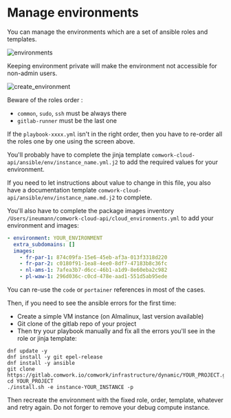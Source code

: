 # Manage environments

You can manage the environments which are a set of ansible roles and templates.

![environments](../../../img/environments.png)

Keeping environment private will make the environment not accessible for non-admin users.

![create_environment](../../../img/create_environment.png)

Beware of the roles order :
* `common`, `sudo`, `ssh` must be always there
* `gitlab-runner` must be the last one

If the `playbook-xxxx.yml` isn't in the right order, then you have to re-order all the roles one by one using the screen above.

You'll probably have to complete the jinja template `comwork-cloud-api/ansible/env/instance_name.yml.j2` to add the required values for your environment.

If you need to let instructions about value to change in this file, you also have a documentation template `comwork-cloud-api/ansible/env/instance_name.md.j2` to complete.

You'll also have to complete the package images inventory `/Users/ineumann/comwork-cloud-api/cloud_environments.yml` to add your environment and images:

```yaml
- environment: YOUR_ENVIRONMENT
  extra_subdomains: []
  images:
    - fr-par-1: 874c09fa-15e6-45eb-af3a-013f3318d220
    - fr-par-2: c0180f91-1ea8-4ee0-8df7-47183b8c36fc
    - nl-ams-1: 7afea3b7-d6cc-46b1-a1d9-8e60eba2c982
    - pl-waw-1: 296d036c-c0cd-478e-aad1-551d5ab95ede
```

You can re-use the `code` or `portainer` references in most of the cases.

Then, if you need to see the ansible errors for the first time:
* Create a simple VM instance (on Almalinux, last version available)
* Git clone of the gitlab repo of your project
* Then try your playbook manually and fix all the errors you'll see in the role or jinja template:

```shell
dnf update -y
dnf install -y git epel-release
dnf install -y ansible
git clone https://gitlab.comwork.io/comwork/infrastructure/dynamic/YOUR_PROJECT.git
cd YOUR_PROJECT
./install.sh -e instance-YOUR_INSTANCE -p
```

Then recreate the environment with the fixed role, order, template, whatever and retry again.
Do not forger to remove your debug compute instance.
